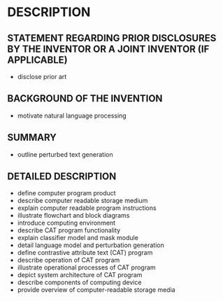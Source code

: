 # DESCRIPTION

## STATEMENT REGARDING PRIOR DISCLOSURES BY THE INVENTOR OR A JOINT INVENTOR (IF APPLICABLE)

- disclose prior art

## BACKGROUND OF THE INVENTION

- motivate natural language processing

## SUMMARY

- outline perturbed text generation

## DETAILED DESCRIPTION

- define computer program product
- describe computer readable storage medium
- explain computer readable program instructions
- illustrate flowchart and block diagrams
- introduce computing environment
- describe CAT program functionality
- explain classifier model and mask module
- detail language model and perturbation generation
- define contrastive attribute text (CAT) program
- describe operation of CAT program
- illustrate operational processes of CAT program
- depict system architecture of CAT program
- describe components of computing device
- provide overview of computer-readable storage media

